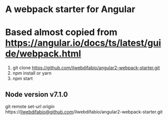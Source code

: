 # A webpack starter for Angular #
# Based almost copied from https://angular.io/docs/ts/latest/guide/webpack.html #
1. git clone https://github.com/ilwebdifabio/angular2-webpack-starter.git
2. npm install or yarn
3. npm start
## Node version v7.1.0 ##
git remote set-url origin  https://ilwebdifabio@github.com/ilwebdifabio/angular2-webpack-starter.git
